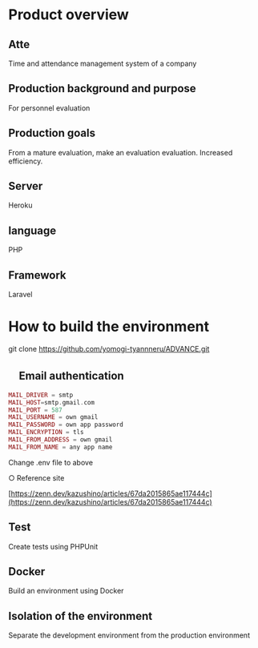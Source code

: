 # Product overview

## Atte
Time and attendance management system of a company

## Production background and purpose
For personnel evaluation

## Production goals
From a mature evaluation, make an evaluation evaluation.
Increased efficiency.

## Server
Heroku

## language
PHP

## Framework
Laravel

# How to build the environment
git clone https://github.com/yomogi-tyannneru/ADVANCE.git

## 　Email authentication

```php
MAIL_DRIVER = smtp
MAIL_HOST=smtp.gmail.com
MAIL_PORT = 587
MAIL_USERNAME = own gmail
MAIL_PASSWORD = own app password
MAIL_ENCRYPTION = tls
MAIL_FROM_ADDRESS = own gmail
MAIL_FROM_NAME = any app name
```

Change .env file to above

○ Reference site

[https://zenn.dev/kazushino/articles/67da2015865ae117444c](https://zenn.dev/kazushino/articles/67da2015865ae117444c)

## Test
Create tests using PHPUnit

## Docker
Build an environment using Docker



## Isolation of the environment
Separate the development environment from the production environment








